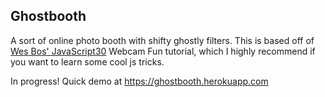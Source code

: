 ## Ghostbooth

A sort of online photo booth with shifty ghostly filters. This is based off of  [Wes Bos' JavaScript30](https://JavaScript30.com) Webcam Fun tutorial, which I highly recommend if you want to learn some cool js tricks.

In progress! Quick demo at https://ghostbooth.herokuapp.com
